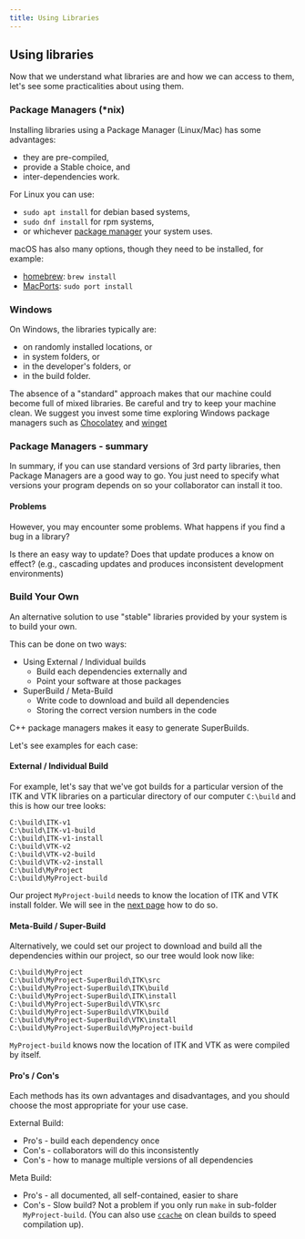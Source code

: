 ```yaml
---
title: Using Libraries
---
```


## Using libraries

Now that we understand what libraries are and how we can access to them, let's
see some practicalities about using them.

### Package Managers (*nix)

Installing libraries using a Package Manager (Linux/Mac) has some advantages:
* they are pre-compiled,
* provide a Stable choice, and
* inter-dependencies work.

For Linux you can use:
* `sudo apt install` for debian based systems,
* `sudo dnf install` for rpm systems,
* or whichever [package manager][linux-pm-wiki] your system uses.

macOS has also many options, though they need to be installed, for example:
* [homebrew][homebrew]: `brew install`
* [MacPorts][macports]: `sudo port install`


### Windows

On Windows, the libraries typically are:
* on randomly installed locations, or
* in system folders, or
* in the developer's folders, or
* in the build folder.

The absence of a "standard" approach makes that our machine could become
full of mixed libraries. Be careful and try to keep your machine clean.
We suggest you invest some time exploring Windows package managers such as
[Chocolatey][chocolatey] and [winget][winget]


### Package Managers - summary

In summary, if you can use standard versions of 3rd party libraries, then
Package Managers are a good way to go. You just need to specify what versions
your program depends on so your collaborator can install it too.


#### Problems

However, you may encounter some problems. What happens if you
find a bug in a library?

Is there an easy way to update? Does that update produces a
know on effect? (e.g., cascading updates and produces inconsistent
development environments)

### Build Your Own

An alternative solution to use "stable" libraries provided by your system is
to build your own.

This can be done on two ways:
* Using External / Individual builds
    * Build each dependencies externally and
    * Point your software at those packages
* SuperBuild / Meta-Build
    * Write code to download and build all dependencies
    * Storing the correct version numbers in the code

C++ package managers makes it easy to generate SuperBuilds.

Let's see examples for each case:


#### External / Individual Build

For example, let's say that we've got builds for a particular version of the
ITK and VTK libraries on a particular directory of our computer `C:\build` and
this is how our tree looks:

```
C:\build\ITK-v1
C:\build\ITK-v1-build
C:\build\ITK-v1-install
C:\build\VTK-v2
C:\build\VTK-v2-build
C:\build\VTK-v2-install
C:\build\MyProject
C:\build\MyProject-build
```

Our project `MyProject-build` needs to know the location of ITK and VTK install
folder. We will see in the [next page][lesson-lib-example] how to do so.


#### Meta-Build / Super-Build

Alternatively, we could set our project to download and build all the dependencies
within our project, so our tree would look now like:

```
C:\build\MyProject
C:\build\MyProject-SuperBuild\ITK\src
C:\build\MyProject-SuperBuild\ITK\build
C:\build\MyProject-SuperBuild\ITK\install
C:\build\MyProject-SuperBuild\VTK\src
C:\build\MyProject-SuperBuild\VTK\build
C:\build\MyProject-SuperBuild\VTK\install
C:\build\MyProject-SuperBuild\MyProject-build
```

`MyProject-build` knows now the location of ITK and VTK as were compiled by itself.


#### Pro's / Con's

Each methods has its own advantages and disadvantages, and you should choose the
most appropriate for your use case.

External Build:
* Pro's - build each dependency once
* Con's - collaborators will do this inconsistently
* Con's - how to manage multiple versions of all dependencies

Meta Build:
* Pro's - all documented, all self-contained, easier to share
* Con's - Slow build? Not a problem if you only run `make` in sub-folder
  `MyProject-build`. (You can also use [`ccache`][ccache] on clean builds to
  speed compilation up).

[linux-pm-wiki]: https://en.wikipedia.org/wiki/Package_manager
[homebrew]: https://brew.sh/
[macports]: https://www.macports.org/
[chocolatey]: http://chocolatey.org
[winget]: https://docs.microsoft.com/en-us/windows/package-manager/
[lesson-lib-example]: ./sec04Examples.html
[ccache]: https://ccache.dev/
